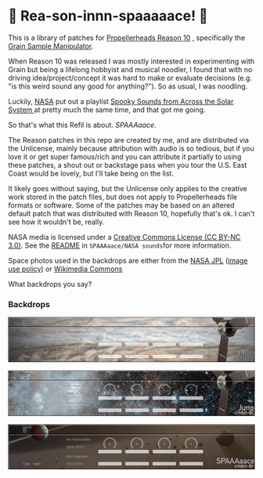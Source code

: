 # :rocket: Rea-son-innn-spaaaaace! :rocket:

This is a library of patches for [Propellerheads Reason 10](https://www.propellerheads.se/en/reason) , specifically the  [Grain Sample Manipulator](https://www.propellerheads.se/en/reason/instruments/grain). 

When Reason 10 was released I was mostly interested in experimenting with Grain but being a lifelong hobbyist and musical noodler, I found that with no driving idea/project/concept it was hard to make or evaluate decisions (e.g. "is this weird sound any good for anything?"). So as usual, I was noodling.

Luckily, [NASA](https://soundcloud.com/nasa/tracks) put out a playlist [Spooky Sounds from Across the Solar System ](https://soundcloud.com/nasa/sets/spookyspacesounds) at pretty much the same time, and that got me going. 

So that's what this Refil is about. _SPAAAaace_. 


The Reason patches in this repo are created by me, and are distributed via the Unlicense, mainly because attribution with audio is so tedious, but if you love it or get super famous/rich and you can attribute it partially to using these patches, a shout out or backstage pass when you tour the U.S. East Coast would be lovely, but I'll take being on the list.  

It likely goes without saying, but the Unlicense only applies to the creative work stored in the patch files, but does not apply to Propellerheads file formats or software. Some of the patches may be based on an altered default patch that was distributed with Reason 10, hopefully that's ok. I can't see how it wouldn't be, really. 

NASA media is licensed under a [Creative Commons License (CC BY-NC 3.0)](https://creativecommons.org/licenses/by-nc/3.0/legalcode). See the [README](SPAAAaace/NASA%20sounds/README.md) in `SPAAAaace/NASA sounds`for more information.

Space photos  used in the backdrops are either from the [NASA JPL](https://photojournal.jpl.nasa.gov) ([image use policy](https://www.jpl.nasa.gov/imagepolicy/)) or [Wikimedia Commons](https://commons.wikimedia.org/wiki/Main_Page)

What backdrops you say?

### Backdrops

![juno_backdrop.jpg](backdrops/juno_backdrop.jpg)

![juno_RemnantHBH3.jpg](backdrops/juno_RemnantHBH3.jpg)

![SPAAAaace_PIA22082.jpg](backdrops/SPAAAaace_PIA22082.jpg)
